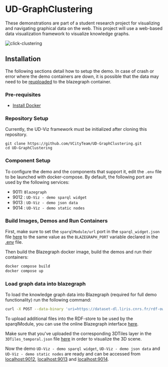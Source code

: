 # UD-GraphClustering
These demonstrations are part of a student research project for visualizing and navigating graphical data on the web. This project will use a web-based data visualization framework to visualize knowledge graphs.

![click-clustering](https://github.com/user-attachments/assets/2d7ce220-986a-428f-9221-98a61ac91e4d)

## Installation
The following sections detail how to setup the demo. In case of crash or error where the demo containers are down, it is possible that the data may need to be [reuploaded](#upload-rdf-store-dataset) to the blazegraph container.

### Pre-requisites 
* [Install Docker](https://docs.docker.com/engine/install/)

### Repository Setup
Currently, the UD-Viz framework must be initialized after cloning this repository.
```
git clone https://github.com/VCityTeam/UD-GraphClustering.git
cd UD-GraphClustering
```

### Component Setup
To configure the demo and the components that support it, edit the `.env` file to be launched with docker-compose. By default, the following port are used by the following services:
- 9011: `Blazegraph`
- 9012 : `UD-Viz - demo sparql widget`
- 9013 : `UD-Viz - demo json data`
- 9014 : `UD-Viz - demo static nodes`

### Build Images, Demos and Run Containers
First, make sure to set the `sparqlModule/url` port in the `sparql_widget.json` file [here](./assets/config/widget/sparql_widget.json) to the same value as the `BLAZEGRAPH_PORT` variable declared in the [.env](./.env) file.

Then build the Blazegraph docker image, build the demos and run their containers:
```bash
docker compose build
docker compose up
```

### Load graph data into blazegraph

To load the knowledge graph data into Blazegraph (required for full demo functionality) run the following command:

```bash
curl -X POST --data-binary 'uri=https://dataset-dl.liris.cnrs.fr/rdf-owl-urban-data-ontologies/Datasets/Villeurbanne/2018/GratteCiel_2018_split.rdf' "http://127.0.0.1:9011/blazegraph/sparql"
```

To upload additional files into the RDF-store to be used by the sparqlModule, you can use the online Blazegraph interface [here](http://localhost:9011/blazegraph/#update).

Make sure that you've uploaded the corresponding 3DTiles layer in the `3DTiles_temporal.json` file [here](./assets/config/layer/3DTiles_temporal.json) in order to visualize the 3D scene.

Now the demo `UD-Viz - demo sparql widget`,  `UD-Viz - demo json data` and `UD-Viz - demo static nodes` are ready and can be accessed from [localhost:9012](http://localhost:9012), [localhost:9013](http://localhost:9013) and [localhost:9014](http://localhost:9014).
